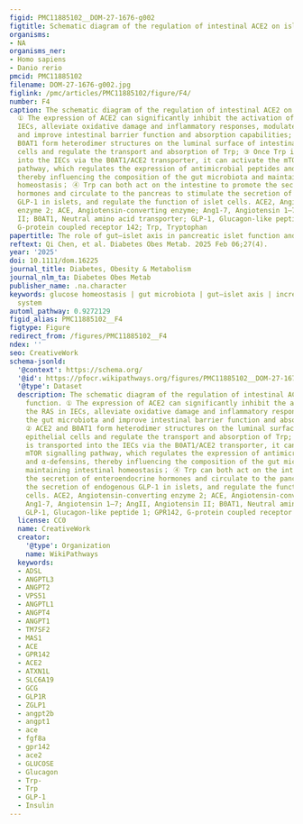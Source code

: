 ```yaml
---
figid: PMC11885102__DOM-27-1676-g002
figtitle: Schematic diagram of the regulation of intestinal ACE2 on islet function
organisms:
- NA
organisms_ner:
- Homo sapiens
- Danio rerio
pmcid: PMC11885102
filename: DOM-27-1676-g002.jpg
figlink: /pmc/articles/PMC11885102/figure/F4/
number: F4
caption: The schematic diagram of the regulation of intestinal ACE2 on islet function.
  ① The expression of ACE2 can significantly inhibit the activation of the RAS in
  IECs, alleviate oxidative damage and inflammatory responses, modulate the gut microbiota
  and improve intestinal barrier function and absorption capabilities; ② ACE2 and
  B0AT1 form heterodimer structures on the luminal surface of intestinal epithelial
  cells and regulate the transport and absorption of Trp; ③ Once Trp is transported
  into the IECs via the B0AT1/ACE2 transporter, it can activate the mTOR signalling
  pathway, which regulates the expression of antimicrobial peptides and α‐defensins,
  thereby influencing the composition of the gut microbiota and maintaining intestinal
  homeostasis； ④ Trp can both act on the intestine to promote the secretion of enteroendocrine
  hormones and circulate to the pancreas to stimulate the secretion of endogenous
  GLP‐1 in islets, and regulate the function of islet cells. ACE2, Angiotensin‐converting
  enzyme 2; ACE, Angiotensin‐converting enzyme; Ang1‐7, Angiotensin 1–7; AngII, Angiotensin
  II; B0AT1, Neutral amino acid transporter; GLP‐1, Glucagon‐like peptide 1; GPR142,
  G‐protein coupled receptor 142; Trp, Tryptophan
papertitle: The role of gut–islet axis in pancreatic islet function and glucose homeostasis
reftext: Qi Chen, et al. Diabetes Obes Metab. 2025 Feb 06;27(4).
year: '2025'
doi: 10.1111/dom.16225
journal_title: Diabetes, Obesity & Metabolism
journal_nlm_ta: Diabetes Obes Metab
publisher_name: .na.character
keywords: glucose homeostasis | gut microbiota | gut–islet axis | incretin | renin–angiotensin
  system
automl_pathway: 0.9272129
figid_alias: PMC11885102__F4
figtype: Figure
redirect_from: /figures/PMC11885102__F4
ndex: ''
seo: CreativeWork
schema-jsonld:
  '@context': https://schema.org/
  '@id': https://pfocr.wikipathways.org/figures/PMC11885102__DOM-27-1676-g002.html
  '@type': Dataset
  description: The schematic diagram of the regulation of intestinal ACE2 on islet
    function. ① The expression of ACE2 can significantly inhibit the activation of
    the RAS in IECs, alleviate oxidative damage and inflammatory responses, modulate
    the gut microbiota and improve intestinal barrier function and absorption capabilities;
    ② ACE2 and B0AT1 form heterodimer structures on the luminal surface of intestinal
    epithelial cells and regulate the transport and absorption of Trp; ③ Once Trp
    is transported into the IECs via the B0AT1/ACE2 transporter, it can activate the
    mTOR signalling pathway, which regulates the expression of antimicrobial peptides
    and α‐defensins, thereby influencing the composition of the gut microbiota and
    maintaining intestinal homeostasis； ④ Trp can both act on the intestine to promote
    the secretion of enteroendocrine hormones and circulate to the pancreas to stimulate
    the secretion of endogenous GLP‐1 in islets, and regulate the function of islet
    cells. ACE2, Angiotensin‐converting enzyme 2; ACE, Angiotensin‐converting enzyme;
    Ang1‐7, Angiotensin 1–7; AngII, Angiotensin II; B0AT1, Neutral amino acid transporter;
    GLP‐1, Glucagon‐like peptide 1; GPR142, G‐protein coupled receptor 142; Trp, Tryptophan
  license: CC0
  name: CreativeWork
  creator:
    '@type': Organization
    name: WikiPathways
  keywords:
  - ADSL
  - ANGPTL3
  - ANGPT2
  - VPS51
  - ANGPTL1
  - ANGPT4
  - ANGPT1
  - TM7SF2
  - MAS1
  - ACE
  - GPR142
  - ACE2
  - ATXN1L
  - SLC6A19
  - GCG
  - GLP1R
  - ZGLP1
  - angpt2b
  - angpt1
  - ace
  - fgf8a
  - gpr142
  - ace2
  - GLUCOSE
  - Glucagon
  - Trp-
  - Trp
  - GLP-1
  - Insulin
---
```

